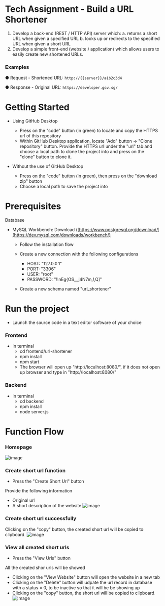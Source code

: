 # Tech Assignment - Build a URL Shortener

1. Develop a back-end (REST / HTTP API) server which:
a. returns a short URL when given a specified URL
b. looks up or redirects to the specified URL when given a short URL
2. Develop a simple front-end (website / application) which allows users to easily create
new shortened URLs.

### Examples
● Request - Shortened URL: `http://{{server}}/a1b2c3d4`

● Response - Original URL: `https://developer.gov.sg/`

# Getting Started
- Using GitHub Desktop
  - Press on the "code" button (in green) to locate and copy the HTTPS url of this repository
  - Within GitHub Desktop application, locate "Add" button -> "Clone repository" button. Provide the HTTPS url under the "url" tab and choose a local path to clone the project into and press on the "clone" button to clone it.

- Without the use of GitHub Desktop
  - Press on the "code" button (in green), then press on the "download zip" button
  - Choose a local path to save the project into
 
# Prerequisites
Database
- MySQL Workbench: Download ([https://www.postgresql.org/download/](https://dev.mysql.com/downloads/workbench/)
    - Follow the installation flow
    - Create a new connection with the following configurations
      - HOST: "127.0.0.1"
      - PORT: "3306"
      - USER: "root"
      - PASSWORD: "!!nEg{OS__j4N7m,!,Q]"
     
    - Create a new schema named "url_shortener"
 
# Run the project
- Launch the source code in a text editor software of your choice
  
### Frontend
- In terminal
  - cd frontend/url-shortener
  - npm install
  - npm start
  - The browser will open up "http://localhost:8080/", if it does not open up browser and type in "http://localhost:8080/"

### Backend
- In terminal
  - cd backend
  - npm install
  - node server.js

# Function Flow

### Homepage
![image](https://github.com/chong-wan-leng-evon/url-shortener-assignment/assets/108246630/0725b59b-797b-4032-8ab5-046cc74bc88a)

### Create short url function
- Press the "Create Short Url" button
  
Provide the following information
- Original url
- A short description of the website
![image](https://github.com/chong-wan-leng-evon/url-shortener-assignment/assets/108246630/42be60f3-d4b6-49b9-8781-92f3b81538b2)

### Create short url successfully
Clicking on the "copy" button, the created short url will be copied to clipboard.
![image](https://github.com/chong-wan-leng-evon/url-shortener-assignment/assets/108246630/634750bd-69e8-4089-aaf1-7be9247a19bc)

### View all created short urls
- Press the "View Urls" button

All the created shor urls will be showed
  - Clicking on the "View Website" button will open the website in a new tab
  - Clicking on the "Delete" button will udpate the url record in database with a status = 0, to be inactive so that it will be be showing up
  - Clicking on the "copy" button, the short url will be copied to clipboard.
![image](https://github.com/chong-wan-leng-evon/url-shortener-assignment/assets/108246630/50f9a7b5-3364-4626-ab77-ba8fa6cc4357)
